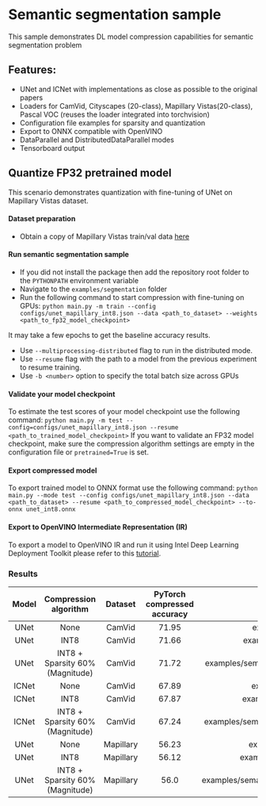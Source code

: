 # Semantic segmentation sample
This sample demonstrates DL model compression capabilities for semantic segmentation problem

## Features:
- UNet and ICNet with implementations as close as possible to the original papers
- Loaders for CamVid, Cityscapes (20-class), Mapillary Vistas(20-class), Pascal VOC (reuses the loader integrated into torchvision)
- Configuration file examples for sparsity and quantization
- Export to ONNX compatible with OpenVINO
- DataParallel and DistributedDataParallel modes
- Tensorboard output

## Quantize FP32 pretrained model
This scenario demonstrates quantization with fine-tuning of UNet on Mapillary Vistas dataset.

#### Dataset preparation
- Obtain a copy of Mapillary Vistas train/val data [here](https://www.mapillary.com/dataset/vistas/)

#### Run semantic segmentation sample
- If you did not install the package then add the repository root folder to the `PYTHONPATH` environment variable
- Navigate to the `examples/segmentation` folder
- Run the following command to start compression with fine-tuning on GPUs:
`python main.py -m train --config configs/unet_mapillary_int8.json --data <path_to_dataset> --weights <path_to_fp32_model_checkpoint>`

It may take a few epochs to get the baseline accuracy results.
- Use `--multiprocessing-distributed` flag to run in the distributed mode.
- Use `--resume` flag with the path to a model from the previous experiment to resume training.
- Use `-b <number>` option to specify the total batch size across GPUs

#### Validate your model checkpoint
To estimate the test scores of your model checkpoint use the following command:
`python main.py -m test --config=configs/unet_mapillary_int8.json --resume <path_to_trained_model_checkpoint>`
If you want to validate an FP32 model checkpoint, make sure the compression algorithm settings are empty in the configuration file or `pretrained=True` is set.

#### Export compressed model
To export trained model to ONNX format use the following command:
`python main.py --mode test --config configs/unet_mapillary_int8.json --data <path_to_dataset> --resume <path_to_compressed_model_checkpoint> --to-onnx unet_int8.onnx`

#### Export to OpenVINO Intermediate Representation (IR)

To export a model to OpenVINO IR and run it using Intel Deep Learning Deployment Toolkit please refer to this [tutorial](https://software.intel.com/en-us/openvino-toolkit).

### Results

|Model|Compression algorithm|Dataset|PyTorch compressed accuracy|Config path|PyTorch checkpoint|
| :---: | :---: | :---: | :---: | :---: | :---: |
|UNet|None|CamVid|71.95|examples/semantic_segmentation/configs/unet_camvid.json|[Link](https://download.01.org/opencv/openvino_training_extensions/models/nncf/unet_camvid.pth)|
|UNet|INT8|CamVid|71.66|examples/semantic_segmentation/configs/unet_camvid_int8.json|[Link](https://download.01.org/opencv/openvino_training_extensions/models/nncf/unet_camvid_int8.pth)|
|UNet|INT8 + Sparsity 60% (Magnitude)|CamVid|71.72|examples/semantic_segmentation/configs/unet_camvid_magnitude_sparsity_int8.json|[Link](https://download.01.org/opencv/openvino_training_extensions/models/nncf/unet_camvid_magnitude_sparsity_int8.pth)|
|ICNet|None|CamVid|67.89|examples/semantic_segmentation/configs/icnet_camvid.json|[Link](https://download.01.org/opencv/openvino_training_extensions/models/nncf/icnet_camvid.pth)|
|ICNet|INT8|CamVid|67.87|examples/semantic_segmentation/configs/icnet_camvid_int8.json|[Link](https://download.01.org/opencv/openvino_training_extensions/models/nncf/icnet_camvid_int8.pth)|
|ICNet|INT8 + Sparsity 60% (Magnitude)|CamVid|67.24|examples/semantic_segmentation/configs/icnet_camvid_magnitude_sparsity_int8.json|[Link](https://download.01.org/opencv/openvino_training_extensions/models/nncf/icnet_camvid_magnitude_sparsity_int8.pth)|
|UNet|None|Mapillary|56.23|examples/semantic_segmentation/configs/unet_mapillary.json|[Link](https://download.01.org/opencv/openvino_training_extensions/models/nncf/unet_mapillary.pth)|
|UNet|INT8|Mapillary|56.12|examples/semantic_segmentation/configs/unet_mapillary_int8.json|[Link](https://download.01.org/opencv/openvino_training_extensions/models/nncf/unet_mapillary_int8.pth)|
|UNet|INT8 + Sparsity 60% (Magnitude)|Mapillary|56.0|examples/semantic_segmentation/configs/unet_mapillary_magnitude_sparsity_int8.json|[Link](https://download.01.org/opencv/openvino_training_extensions/models/nncf/unet_mapillary_magnitude_sparsity_int8.pth)|
